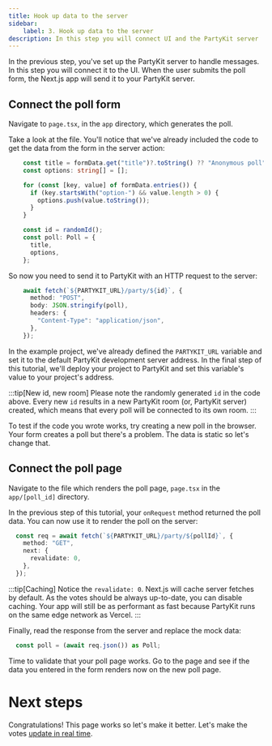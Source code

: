 ```yaml
---
title: Hook up data to the server
sidebar:
    label: 3. Hook up data to the server
description: In this step you will connect UI and the PartyKit server
---
```


In the previous step, you've set up the PartyKit server to handle messages. In this step you will connect it to the UI. When the user submits the poll form, the Next.js app will send it to your PartyKit server.

## Connect the poll form

Navigate to `page.tsx`, in the `app` directory, which generates the poll.

Take a look at the file. You'll notice that we've already included the code to get the data from the form in the server action:

```ts
    const title = formData.get("title")?.toString() ?? "Anonymous poll";
    const options: string[] = [];

    for (const [key, value] of formData.entries()) {
      if (key.startsWith("option-") && value.length > 0) {
        options.push(value.toString());
      }
    }

    const id = randomId();
    const poll: Poll = {
      title,
      options,
    };
```

So now you need to send it to PartyKit with an HTTP request to the server:

```ts
    await fetch(`${PARTYKIT_URL}/party/${id}`, {
      method: "POST",
      body: JSON.stringify(poll),
      headers: {
        "Content-Type": "application/json",
      },
    });
```

In the example project, we've already defined the `PARTYKIT_URL` variable and set it to the default PartyKit development server address. In the final step of this tutorial, we'll deploy your project to PartyKit and set this variable's value to your project's address.

:::tip[New id, new room]
Please note the randomly generated `id` in the code above. Every new `id` results in a new PartyKit room (or, PartyKit server) created, which means that every poll will be connected to its own room.
:::

To test if the code you wrote works, try creating a new poll in the browser. Your form creates a poll but there's a problem. The data is static so let's change that.

## Connect the poll page

Navigate to the file which renders the poll page, `page.tsx` in the `app/[poll_id]` directory.

In the previous step of this tutorial, your `onRequest` method returned the poll data. You can now use it to render the poll on the server:

```ts
  const req = await fetch(`${PARTYKIT_URL}/party/${pollId}`, {
    method: "GET",
    next: {
      revalidate: 0,
    },
  });
```

:::tip[Caching]
Notice the `revalidate: 0`. Next.js will cache server fetches by default. As the votes should be always up-to-date, you can disable caching. Your app will still be as performant as fast because PartyKit runs on the same edge network as Vercel.
:::

Finally, read the response from the server and replace the mock data:

```ts
  const poll = (await req.json()) as Poll;
```

Time to validate that your poll page works. Go to the page and see if the data you entered in the form renders now on the new poll page.

# Next steps

Congratulations! This page works so let's make it better. Let's make the votes [update in real time](./4-add-websockets).
